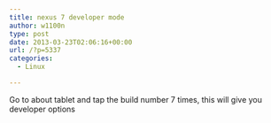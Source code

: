 ```yaml
---
title: nexus 7 developer mode
author: w1100n
type: post
date: 2013-03-23T02:06:16+00:00
url: /?p=5337
categories:
  - Linux

---
```

Go to about tablet and tap the build number 7 times, this will give you developer options